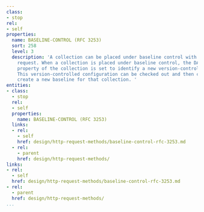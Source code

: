 ```yaml
---
class:
- stop
rel:
- self
properties:
  name: BASELINE-CONTROL (RFC 3253)
  sort: 258
  level: 3
  description: 'A collection can be placed under baseline control with a BASELINE-CONTROL
    request. When a collection is placed under baseline control, the DAV:version-controlled-configuration
    property of the collection is set to identify a new version-controlled configuration.
    This version-controlled configuration can be checked out and then checked in to
    create a new baseline for that collection. '
entities:
- class:
  - stop
  rel:
  - self
  properties:
    name: BASELINE-CONTROL (RFC 3253)
  links:
  - rel:
    - self
    href: design/http-request-methods/baseline-control-rfc-3253.md
  - rel:
    - parent
    href: design/http-request-methods/
links:
- rel:
  - self
  href: design/http-request-methods/baseline-control-rfc-3253.md
- rel:
  - parent
  href: design/http-request-methods/
...
```

